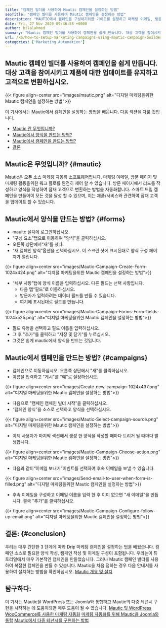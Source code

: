 ```yaml
---
title: "캠페인 빌더를 사용하여 Mautic 캠페인을 설정하는 방법" 
seoTitle: "캠페인 빌더를 사용하여 Mautic 캠페인을 설정하는 방법" 
description: "MAUTIC에서 캠페인을 구성하기위한 가이드를 설정하고 마케팅 이메일, 방문 페이지 및 마케팅 활동을위한 워크 플로를 완전히 제어 할 수 있습니다." 
date: Fri, 27 Nov 2020 09:46:58 +0000
author: bilalahmed
summary: "Mautic 캠페인 빌더를 사용하여 캠페인을 쉽게 만듭니다. 대상 고객을 참여시키고 제품에 대한 업데이트를 유지하고 고객으로 변환하십시오." 
url: /ko/how-to-setup-marketing-campaigns-using-mautic-campaign-builder/
categories: ['Marketing Automation']
---
```


## Mautic 캠페인 빌더를 사용하여 캠페인을 쉽게 만듭니다. 대상 고객을 참여시키고 제품에 대한 업데이트를 유지하고 고객으로 변환하십시오.

{{< figure align=center src="images/mautic.png" alt="디지털 마케팅을위한 Mautic 캠페인을 설정하는 방법">}}

이 기사에서는 Mautic에서 캠페인을 설정하는 방법을 배웁니다. 다음 섹션을 다룰 것입니다.
  * [Mautic 란 무엇입니까?][1]
  * [Mautic에서 양식을 만드는 방법?][2]
  * [Mautic에서 캠페인을 만드는 방법?][3]
  * [결론][4]

## Mautic은 무엇입니까? {#mautic}

Mautic은 오픈 소스 마케팅 자동화 소프트웨어입니다. 마케팅 이메일, 방문 페이지 및 마케팅 활동을위한 워크 플로를 완전히 제어 할 수 있습니다. 방문 페이지에서 리드를 작성하고 양식을 작성하여 잠재 고객으로 변환하는 방법을 자동화합니다. 스마트 드립 캠페인을 만들어이 모든 것을 달성 할 수 있으며, 이는 제품/서비스와 관련하여 잠재 고객을 업데이트 할 수 있습니다.

## Mautic에서 양식을 만드는 방법? {#forms}

  * mauitc 설치에 로그인하십시오.
  * "구성 요소"탭으로 이동하여 "양식"을 클릭하십시오.
  * 오른쪽 상단에서“새”를 쳤다.
* “새 캠페인 양식”옵션을 선택하십시오. 이 스크린 샷에 표시된대로 양식 구성 페이지가 열립니다.

{{< figure align=center src="images/Mautic-Campaign-Create-Form-1024x424.png" alt="디지털 마케팅을위한 Mautic 캠페인을 설정하는 방법">}}

* “세부 사항”탭에 양식 이름을 입력하십시오. 다른 필드는 선택 사항입니다.
  * 다음 탭“필드”로 이동하십시오.
  * 방문자가 입력하려는 데이터 필드를 만들 수 있습니다.
  * 여기에 표시된대로 필드를 만듭니다.

{{< figure align=center src="images/Mautic-Campaign-Forms-Form-fields-1024x525.png" alt="디지털 마케팅을위한 Mautic 캠페인을 설정하는 방법">}}

  * 필드 유형을 선택하고 필드 이름을 입력하십시오.
  * 그 후 "추가"를 클릭하고 "저장 및 닫기"를 누르십시오.
  * 그것은 쉽게 mautic에서 양식을 만드는 것입니다.

## Mautic에서 캠페인을 만드는 방법? {#campaigns}

  * 캠페인으로 이동하십시오. 오른쪽 상단에서 "새"를 클릭하십시오.
  * 이름을 입력하고 "게시"를 "예"로 설정하십시오.

{{< figure align=center src="images/Create-new-campaign-1024x437.png" alt="디지털 마케팅을위한 Mautic 캠페인을 설정하는 방법">}}

  * 다음으로 "캠페인 캠페인 빌더 시작"을 클릭하십시오.
* “캠페인 양식”을 소스로 선택하고 양식을 선택하십시오.

{{< figure align=center src="images/Mautic-Select-campaign-source.png" alt="디지털 마케팅을위한 Mautic 캠페인을 설정하는 방법">}}

  * 이제 사용자가 마지막 섹션에서 생성 한 양식을 작성할 때마다 트리거 될 때마다 발생합니다.

{{< figure align=center src="images/Mautic-Campaign-Choose-action.png" alt="디지털 마케팅을위한 Mautic 캠페인을 설정하는 방법">}}

  * 다음과 같이“이메일 보내기”이벤트를 선택하여 후속 이메일을 보낼 수 있습니다.

{{< figure align=center src="images/Send-email-to-user-when-form-is-filled.png" alt="디지털 마케팅을위한 Mautic 캠페인을 설정하는 방법">}}

  * 후속 이메일을 구성하고 이메일 이름을 입력 한 후 이미 없으면 "새 이메일"을 만듭니다. 결국 "추가"를 클릭하십시오.

{{< figure align=center src="images/Mautic-Campaign-Configure-follow-up-email.png" alt="디지털 마케팅을위한 Mautic 캠페인을 설정하는 방법">}}


## 결론: {#conclusion}

우리는 매우 간단한 3 단계에 따라 Drip 마케팅 캠페인을 설정하는 법을 배웠습니다. 캠페인 소스로 필요한 양식 작성, 캠페인 작성 및 이메일 구성이 포함됩니다. 우리는이 튜토리얼에서 매우 기본적인 캠페인을 만들었습니다. 그러나 Mautic 캠페인 빌더를 사용하여 복잡한 캠페인을 만들 수 있습니다. Mautic을 처음 접하는 경우 다음 안내서를 사용하여 설치하는 방법을 확인하십시오.
[Mautic 개요 및 설치][5]

## 탐구하다:
이 기사는 Mautic을 WordPress 또는 Joomla와 통합하고 Mautic의 다중 테넌시 구현을 시작하는 데 도움이되면 매우 도움이 될 수 있습니다.
[Mautic 및 WordPress WooCommerce를 사용한 마케팅 자동화][6]
[마케팅 자동화를 위해 Mautic을 Joomla와 통합][7]
[Mautic에서 다중 테넌시를 구현하는 방법][8]



 [1]: #mautic
 [2]: #forms
 [3]: #campaigns
 [4]: #conclusion
 [5]: https://products.containerize.com/marketing-automation/mautic
 [6]: https://blog.containerize.com/wp-admin/post.php?post=388&action=edit
 [7]: https://blog.containerize.com/wp-admin/post.php?post=233&action=edit
 [8]: https://blog.containerize.com/marketing-automation/how-to-implement-multi-tenancy-in-mautic/
